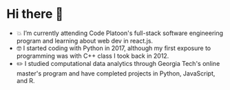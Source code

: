 # Hi there 👋

- 💥 I’m currently attending Code Platoon's full-stack software engineering program and learning about web dev in react.js.
- 🤓 I started coding with Python in 2017, although my first exposure to programming was with C++ class I took back in 2012.
- ✏️ I studied computational data analytics through Georgia Tech's online master's program and have completed projects in Python, JavaScript, and R.

<!--
**rkemmey/rkemmey** is a ✨ _special_ ✨ repository because its `README.md` (this file) appears on your GitHub profile.

Here are some ideas to get you started:

- 🔭 I’m currently working on ...
- 🌱 I’m currently learning ...
- 👯 I’m looking to collaborate on ...
- 🤔 I’m looking for help with ...
- 💬 Ask me about ...
- 📫 How to reach me: ...
- 😄 Pronouns: ...
- ⚡ Fun fact: ...

!([http://url/to/img.png](https://docs.python.org/3/_static/py.svg))
-->
